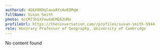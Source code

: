 ```yaml
---
authorid: 4GkX0N9qlawaAYsAeEQMqW
fullName: Susan Smith
photo: 4cCM73hSXYew44EME62UMo
profileUrl: https://theconversation.com//profiles/susan-smith-5944
role: Honorary Professor of Geography, University of Cambridge
---
```

No content found